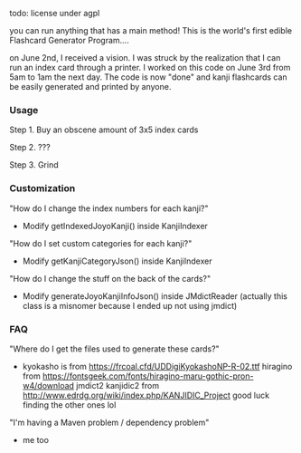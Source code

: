 todo: license under agpl

you can run anything that has a main method! This is the world's first edible Flashcard Generator Program....

on June 2nd, I received a vision. I was struck by the realization that I can run an index card through a printer. I worked on this code on June 3rd from 5am to 1am the next day. The code is now "done" and kanji flashcards can be easily generated and printed by anyone. 

### Usage

Step 1. Buy an obscene amount of 3x5 index cards

Step 2. ???

Step 3. Grind

### Customization

"How do I change the index numbers for each kanji?"

- Modify getIndexedJoyoKanji() inside KanjiIndexer

"How do I set custom categories for each kanji?"

- Modify getKanjiCategoryJson() inside KanjiIndexer

"How do I change the stuff on the back of the cards?"

- Modify generateJoyoKanjiInfoJson() inside JMdictReader (actually this class is a misnomer because I ended up not using jmdict)

### FAQ

"Where do I get the files used to generate these cards?"

- kyokasho is from https://frcoal.cfd/UDDigiKyokashoNP-R-02.ttf hiragino from https://fontsgeek.com/fonts/hiragino-maru-gothic-pron-w4/download jmdict2 kanjidic2 from http://www.edrdg.org/wiki/index.php/KANJIDIC_Project good luck finding the other ones lol

"I'm having a Maven problem / dependency problem"

- me too
